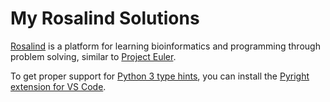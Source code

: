 # My Rosalind Solutions

[Rosalind](http://rosalind.info) is a platform for learning bioinformatics and programming through problem solving, similar to [Project Euler](https://projecteuler.net).

To get proper support for [Python 3 type hints](https://docs.python.org/3/library/typing.html), you can install the [Pyright extension for VS Code](https://marketplace.visualstudio.com/items?itemName=ms-pyright.pyright).
